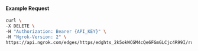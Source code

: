 <!-- Code generated for API Clients. DO NOT EDIT. -->

#### Example Request

```bash
curl \
-X DELETE \
-H "Authorization: Bearer {API_KEY}" \
-H "Ngrok-Version: 2" \
https://api.ngrok.com/edges/https/edghts_2k5okWCGM4cQe6FGmGLCjc4R99I/routes/edghtsrt_2k5okZqf17PbdeSzAtzKOmLjXQc/oidc
```
